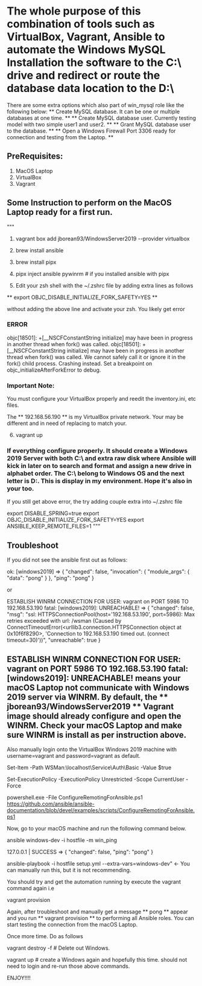 # The whole purpose of this combination of tools such as VirtualBox, Vagrant, Ansible to automate the Windows MySQL Installation the software to the C:\ drive and redirect or route the database data location to the D:\

There are some extra options which also part of win_mysql role like the following below:
** Create MySQL database. It can be one or multiple databases at one time. **
** Create MySQL database user. Currently testing model with two simple user1 and user2. **
** Grant MySQL database user to the database. **
** Open a Windows Firewall Port 3306 ready for connection and testing from the Laptop. **

## PreRequisites:
1. MacOS Laptop
2. VirtualBox
3. Vagrant

## Some Instruction to perform on the MacOS Laptop ready for a first run.
"""
1. vagrant box add jborean93/WindowsServer2019 --provider virtualbox

2. brew install ansible

3. brew install pipx

4. pipx inject ansible pywinrm  # if you installed ansible with pipx

5. Edit your zsh shell with the ~/.zshrc file by adding extra lines as follows

** export OBJC_DISABLE_INITIALIZE_FORK_SAFETY=YES **

without adding the above line and activate your zsh. You likely get error

### ERROR
objc[18501]: +[__NSCFConstantString initialize] may have been in progress in another thread when fork() was called.
objc[18501]: +[__NSCFConstantString initialize] may have been in progress in another thread when fork() was called. We cannot safely call it or ignore it in the fork() child process. Crashing instead. Set a breakpoint on objc_initializeAfterForkError to debug.

### Important Note:
You must configure your VirtualBox properly and reedit the inventory.ini, etc files.

The ** 192.168.56.190 ** is my VirtualBox private network. Your may be different and in need of replacing to match your.

6. vagrant up

### If everything configure properly. It should create a Windows 2019 Server with both C:\ and extra raw disk where Ansible will kick in later on to search and format and assign a new drive in alphabet order. The C:\ belong to Windows OS and the next letter is D:\. This is display in my environment. Hope it's also in your too.

If you still get above error, the try adding couple extra into ~/.zshrc file

export DISABLE_SPRING=true
export OBJC_DISABLE_INITIALIZE_FORK_SAFETY=YES
export ANSIBLE_KEEP_REMOTE_FILES=1
"""



## Troubleshoot

If you did not see the ansible first out as follows:

ok: [windows2019] => {
    "changed": false,
    "invocation": {
        "module_args": {
            "data": "pong"
        }
    },
    "ping": "pong"
}

or

ESTABLISH WINRM CONNECTION FOR USER: vagrant on PORT 5986 TO 192.168.53.190 fatal: [windows2019]: UNREACHABLE! => { "changed": false, "msg": "ssl: HTTPSConnectionPool(host='192.168.53.190', port=5986): Max retries exceeded with url: /wsman (Caused by ConnectTimeoutError(<urllib3.connection.HTTPSConnection object at 0x10f6f8290>, 'Connection to 192.168.53.190 timed out. (connect timeout=30)'))", "unreachable": true }

## ESTABLISH WINRM CONNECTION FOR USER: vagrant on PORT 5986 TO 192.168.53.190 fatal: [windows2019]: UNREACHABLE! means your macOS Laptop not communicate with Windows 2019 server via WINRM. By default, the ** jborean93/WindowsServer2019 ** Vagrant image should already configure and open the WINRM. Check your macOS Laptop and make sure WINRM is install as per instruction above.

Also manually login onto the VirtualBox Windows 2019 machine with username=vagrant and password=vagrant as default.

Set-Item -Path WSMan:\localhost\Service\Auth\Basic -Value $true

Set-ExecutionPolicy -ExecutionPolicy Unrestricted -Scope CurrentUser -Force

powershell.exe -File ConfigureRemotingForAnsible.ps1 https://github.com/ansible/ansible-documentation/blob/devel/examples/scripts/ConfigureRemotingForAnsible.ps1 


Now, go to your macOS machine and run the following command below.

ansible windows-dev -i hostfile -m win_ping

127.0.0.1 | SUCCESS => {
    "changed": false,
    "ping": "pong"
}

ansible-playbook -i hostfile setup.yml --extra-vars=windows-dev" <- You can manually run this, but it is not recommending. 

You should try and get the automation running by execute the vagrant command again i.e

vagrant provision

Again, after troubleshoot and manually get a message ** pong ** appear and you run ** vagrant provision ** to performing all Ansible roles. You can start testing the connection from the macOS Laptop.

Once more time. Do as follows

vagrant destroy -f	# Delete out Windows.

vagrant up		# create a Windows again and hopefully this time. should not need to login and re-run those above commands.

ENJOY!!!!
